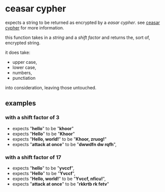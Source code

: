 # ceasar cypher

expects a string to be returned as encrypted by a _easar cypher_. see [ceasar cypher](https://en.wikipedia.org/wiki/Caesar_cipher) for more information.

this function takes in a _string_ and a _shift factor_ and returns the, sort of, encrypted string.

it does take:

-  upper case,
-  lower case,
-  numbers,
-  punctiation

into consideration, leaving those untouched.

## examples

### with a shift factor of 3

-  expects "**hello**" to be "**khoor**"
-  expects "**Hello**" to be "**Khoor**"
-  expects "**Hello, world!**" to be "**Khoor, zruog!**"
-  expects "**attack at once**" to be "**dwwdfn dw rqfh**",

### with a shift factor of 17

-  expects "**hello**" to be "**yvccf**",
-  expects "**Hello**" to be "**Yvccf**",
-  expects "**Hello, world!**" to be "**Yvccf, nficu!**",
-  expects "**attack at once**" to be "**rkkrtb rk fetv**"
